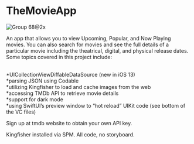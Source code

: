 # TheMovieApp

![Group 68@2x](https://user-images.githubusercontent.com/25728996/89601305-d2cb0280-d829-11ea-95e1-f385a3d5d171.png)


An app that allows you to view Upcoming, Popular, and Now Playing movies.  You can also search for movies and see the full details of a particular movie including the theatrical, digital, and physical release dates. 
Some topics covered in this project include:
<p>
<br>*UICollectionViewDiffableDataSource (new in iOS 13)
<br>*parsing JSON using Codable
<br>*utilizing Kingfisher to load and cache images from the web
<br>*accessing TMDb API to retrieve movie details
<br>*support for dark mode
<br>*using SwiftUI’s preview window to “hot reload” UIKit code (see bottom of the VC files) </p>

<p>Sign up at tmdb website to obtain your own API key.</p>

Kingfisher installed via SPM.  All code, no storyboard.
